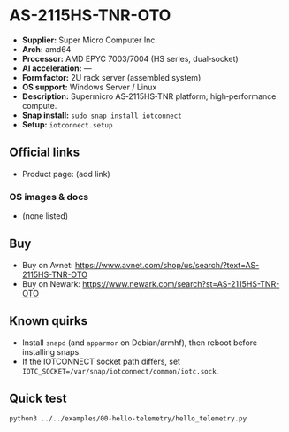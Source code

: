 # AS-2115HS-TNR-OTO

- **Supplier:** Super Micro Computer  Inc.
- **Arch:** amd64
- **Processor:** AMD EPYC 7003/7004 (HS series, dual‑socket)
- **AI acceleration:** —
- **Form factor:** 2U rack server (assembled system)
- **OS support:** Windows Server / Linux
- **Description:** Supermicro AS‑2115HS‑TNR platform; high‑performance compute.
- **Snap install:** `sudo snap install iotconnect`
- **Setup:** `iotconnect.setup`

## Official links
- Product page: (add link)

### OS images & docs
- (none listed)

## Buy
- Buy on Avnet: https://www.avnet.com/shop/us/search/?text=AS-2115HS-TNR-OTO
- Buy on Newark: https://www.newark.com/search?st=AS-2115HS-TNR-OTO

## Known quirks
- Install `snapd` (and `apparmor` on Debian/armhf), then reboot before installing snaps.
- If the IOTCONNECT socket path differs, set `IOTC_SOCKET=/var/snap/iotconnect/common/iotc.sock`.

## Quick test
```bash
python3 ../../examples/00-hello-telemetry/hello_telemetry.py
```
